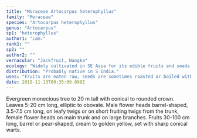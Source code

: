 ```yaml
---
title: "Moraceae Artocarpus heterophyllus"
family: "Moraceae"
species: "Artocarpus heterophyllus"
genus: "Artocarpus"
sp1: "heterophyllus"
author1: "Lam."
rank1: ""
sp2: ""
author2: ""
vernacular: "Jackfruit, Nangka"
ecology: "Widely cultivated in SE Asia for its edible fruits and seeds."
distribution: "Probably native in S India."
uses: "Fruits are eaten raw, seeds are sometimes roasted or boiled with a nutty flavour. It produces a light hardwood timber."
date: 2019-11-13T09:35:09.098Z
---
```

Evergreen monecious tree to 20 m tall with conical to rounded crown. Leaves 5-20 cm long, elliptic to obovate. Male flower heads barrel-shaped, 3.5-7.5 cm long, on leafy twigs or on short fruiting twigs from the trunk, female flower heads on main trunk and on large branches. Fruits 30-100 cm long, barrel or pear-shaped, cream to golden yellow, set with sharp conical warts.